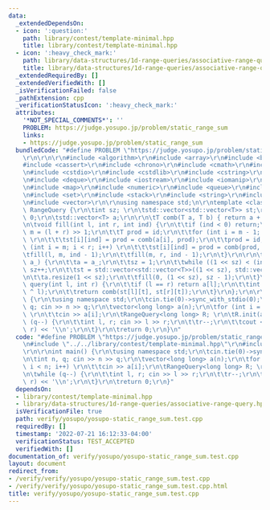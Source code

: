 ```yaml
---
data:
  _extendedDependsOn:
  - icon: ':question:'
    path: library/contest/template-minimal.hpp
    title: library/contest/template-minimal.hpp
  - icon: ':heavy_check_mark:'
    path: library/data-structures/1d-range-queries/associative-range-query.hpp
    title: library/data-structures/1d-range-queries/associative-range-query.hpp
  _extendedRequiredBy: []
  _extendedVerifiedWith: []
  _isVerificationFailed: false
  _pathExtension: cpp
  _verificationStatusIcon: ':heavy_check_mark:'
  attributes:
    '*NOT_SPECIAL_COMMENTS*': ''
    PROBLEM: https://judge.yosupo.jp/problem/static_range_sum
    links:
    - https://judge.yosupo.jp/problem/static_range_sum
  bundledCode: "#define PROBLEM \"https://judge.yosupo.jp/problem/static_range_sum\"\
    \r\n\r\n\r\n#include <algorithm>\r\n#include <array>\r\n#include <bitset>\r\n\
    #include <cassert>\r\n#include <chrono>\r\n#include <cmath>\r\n#include <complex>\r\
    \n#include <cstdio>\r\n#include <cstdlib>\r\n#include <cstring>\r\n#include <ctime>\r\
    \n#include <deque>\r\n#include <iostream>\r\n#include <iomanip>\r\n#include <list>\r\
    \n#include <map>\r\n#include <numeric>\r\n#include <queue>\r\n#include <random>\r\
    \n#include <set>\r\n#include <stack>\r\n#include <string>\r\n#include <unordered_map>\r\
    \n#include <vector>\r\n\r\nusing namespace std;\n\r\ntemplate <class T> struct\
    \ RangeQuery {\r\n\tint sz; \r\n\tstd::vector<std::vector<T>> st;\r\n\tT id =\
    \ 0;\r\n\tstd::vector<T> a;\r\n\r\n\tT comb(T a, T b) { return a + b; }  \r\n\r\
    \n\tvoid fill(int l, int r, int ind) {\r\n\t\tif (ind < 0) return;\r\n\t\tint\
    \ m = (l + r) >> 1;\r\n\t\tT prod = id;\r\n\t\tfor (int i = m - 1; i >= l; i--)\
    \ \r\n\t\t\tst[i][ind] = prod = comb(a[i], prod);\r\n\t\tprod = id;\r\n\t\tfor\
    \ (int i = m; i < r; i++) \r\n\t\t\tst[i][ind] = prod = comb(prod, a[i]);\r\n\t\
    \tfill(l, m, ind - 1);\r\n\t\tfill(m, r, ind - 1);\r\n\t}\r\n\r\n\tvoid init(std::vector<T>\
    \ a_) {\r\n\t\ta = a_;\r\n\t\tsz = 1;\r\n\t\twhile ((1 << sz) < (int)a.size())\
    \ sz++;\r\n\t\tst = std::vector<std::vector<T>>((1 << sz), std::vector<T>(sz));\r\
    \n\t\ta.resize(1 << sz);\r\n\t\tfill(0, (1 << sz), sz - 1);\r\n\t}\r\n\r\n\tT\
    \ query(int l, int r) {\r\n\t\tif (l == r) return a[l];\r\n\t\tint t = 31 - __builtin_clz(r\
    \ ^ l);\r\n\t\treturn comb(st[l][t], st[r][t]);\r\n\t}\r\n};\r\n\r\nint main()\
    \ {\r\n\tusing namespace std;\r\n\tcin.tie(0)->sync_with_stdio(0);\r\n\tint n,\
    \ q; cin >> n >> q;\r\n\tvector<long long> a(n);\r\n\tfor (int i = 0; i < n; i++)\
    \ \r\n\t\tcin >> a[i];\r\n\tRangeQuery<long long> R; \r\n\tR.init(a);\r\n\twhile\
    \ (q--) {\r\n\t\tint l, r; cin >> l >> r;\r\n\t\tr--;\r\n\t\tcout << R.query(l,\
    \ r) << '\\n';\r\n\t}\r\n\treturn 0;\r\n}\n"
  code: "#define PROBLEM \"https://judge.yosupo.jp/problem/static_range_sum\"\r\n\r\
    \n#include \"../../library/contest/template-minimal.hpp\"\r\n#include \"../../library/data-structures/1d-range-queries/associative-range-query.hpp\"\
    \r\n\r\nint main() {\r\n\tusing namespace std;\r\n\tcin.tie(0)->sync_with_stdio(0);\r\
    \n\tint n, q; cin >> n >> q;\r\n\tvector<long long> a(n);\r\n\tfor (int i = 0;\
    \ i < n; i++) \r\n\t\tcin >> a[i];\r\n\tRangeQuery<long long> R; \r\n\tR.init(a);\r\
    \n\twhile (q--) {\r\n\t\tint l, r; cin >> l >> r;\r\n\t\tr--;\r\n\t\tcout << R.query(l,\
    \ r) << '\\n';\r\n\t}\r\n\treturn 0;\r\n}"
  dependsOn:
  - library/contest/template-minimal.hpp
  - library/data-structures/1d-range-queries/associative-range-query.hpp
  isVerificationFile: true
  path: verify/yosupo/yosupo-static_range_sum.test.cpp
  requiredBy: []
  timestamp: '2022-07-21 16:12:33-04:00'
  verificationStatus: TEST_ACCEPTED
  verifiedWith: []
documentation_of: verify/yosupo/yosupo-static_range_sum.test.cpp
layout: document
redirect_from:
- /verify/verify/yosupo/yosupo-static_range_sum.test.cpp
- /verify/verify/yosupo/yosupo-static_range_sum.test.cpp.html
title: verify/yosupo/yosupo-static_range_sum.test.cpp
---
```

